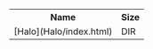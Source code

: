 <table>
<tr><th>Name</th><th>Size</th></tr>
<tr><td>
[Halo](Halo/index.html)
</td><td>DIR</td></tr>
</table>
